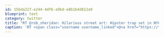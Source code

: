 ```yaml
---
id: 15bda227-e244-4df6-a9bd-e8b1b4d812a9
blueprint: text
category: twitter
title: "RT @rob_sheridan: Hilarious street art: Hipster trap set in NYC: http://bit.ly/fCFsDR - Just don't release them back into the wild. Via  ..."
caption: 'RT <span class="username username_linked">@<a href="https://twitter.com/rob_sheridan" title="Rob Sheridan (Parody)">rob_sheridan</a></span>: Hilarious street art: Hipster trap set in NYC: http://bit.ly/fCFsDR - Just don''t release them back into the wild. Via  ...'
---
```

